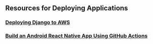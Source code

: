 ## Resources for Deploying Applications

### [Deploying Django to AWS](./Tech_Stacks/Deploying_Django_to_AWS.md)

### [Build an Android React Native App Using GitHub Actions](./Tech_Stacks/build-android-app-using-github-actions.md)
